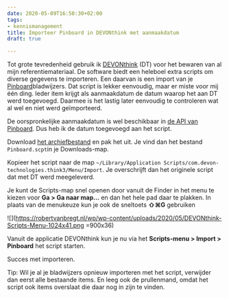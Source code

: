 ```yaml
---
date: 2020-05-09T16:50:30+02:00
tags:
- kennismanagement
title: Importeer Pinboard in DEVONthink met aanmaakdatum
draft: true

---
```

Tot grote tevredenheid gebruik ik [DEVONthink](https://www.devontechnologies.com/apps/devonthink) (DT) voor het bewaren van al mijn referentiemateriaal. De software biedt een heleboel extra scripts om diverse gegevens te importeren. Een daarvan is een import van je [Pinboard](https://pinboard.in/)bladwijzers. Dat script is lekker eenvoudig, maar er miste voor mij één ding. Ieder item krijgt als aanmaakdatum de datum waarop het aan DT werd toegevoegd. Daarmee is het lastig later eenvoudig te controleren wat al wel en niet werd geïmporteerd.

De oorspronkelijke aanmaakdatum is wel beschikbaar in [de API van Pinboard](https://pinboard.in/api). Dus heb ik de datum toegevoegd aan het script.

Download [het archiefbestand](https://robertvanbregt.nl/wp/wp-content/uploads/2020/05/Pinboard.scpt_.zip) en pak het uit. Je vind dan het bestand `Pinboard.scpt`in je Downloads-map.

Kopieer het script naar de map `~/Library/Application Scripts/com.devon-technologies.think3/Menu/Import`. Je overschrijft dan het originele script dat met DT werd meegeleverd.

Je kunt de Scripts-map snel openen door vanuit de Finder in het menu te kiezen voor **Ga > Ga naar map…** en dan het hele pad daar te plakken. In plaats van de menukeuze kun je ook de sneltoets **⇧⌘G** gebruiken

![](https://robertvanbregt.nl/wp/wp-content/uploads/2020/05/DEVONthink-Scripts-Menu-1024x41.png =900x36)

Vanuit de applicatie DEVONthink kun je nu via het **Scripts-menu > Import > Pinboard** het script starten.

Succes met importeren.

Tip: Wil je al je bladwijzers opnieuw importeren met het script, verwijder dan eerst alle bestaande items. En leeg ook de prullenmand, omdat het script ook items overslaat die daar nog in zijn te vinden.